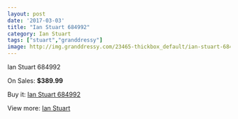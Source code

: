 ```yaml
---
layout: post
date: '2017-03-03'
title: "Ian Stuart 684992"
category: Ian Stuart
tags: ["stuart","granddressy"]
image: http://img.granddressy.com/23465-thickbox_default/ian-stuart-684992.jpg
---
```

Ian Stuart 684992

On Sales: **$389.99**
<a href="https://www.granddressy.com/en/ian-stuart/22409-ian-stuart-684992.html"><amp-img layout="responsive" width="600" height="600" src="//img.granddressy.com/23465-thickbox_default/ian-stuart-684992.jpg" alt="Ian Stuart 684992 0" /></a>

Buy it: [Ian Stuart 684992](https://www.granddressy.com/en/ian-stuart/22409-ian-stuart-684992.html "Ian Stuart 684992")

View more: [Ian Stuart](https://www.granddressy.com/en/123-ian-stuart "Ian Stuart")